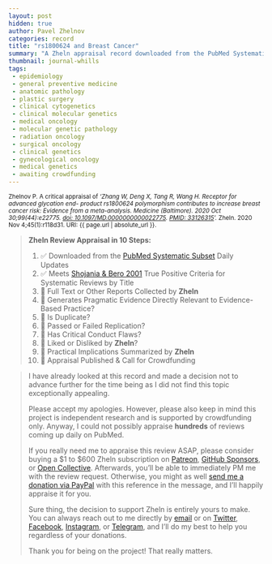```yaml
---
layout: post
hidden: true
author: Pavel Zhelnov
categories: record
title: "rs1800624 and Breast Cancer"
summary: "A Zheln appraisal record downloaded from the PubMed Systematic Subset daily updates."
thumbnail: journal-whills
tags:
 - epidemiology
 - general preventive medicine
 - anatomic pathology
 - plastic surgery
 - clinical cytogenetics
 - clinical molecular genetics
 - medical oncology
 - molecular genetic pathology
 - radiation oncology
 - surgical oncology
 - clinical genetics
 - gynecological oncology
 - medical genetics
 - awaiting crowdfunding
---
```


<small id="citation">Zhelnov P. A critical appraisal of _‘Zhang W, Deng X, Tang R, Wang H. Receptor for advanced glycation end- product rs1800624 polymorphism contributes to increase breast cancer risk: Evidence from a meta-analysis. Medicine (Baltimore). 2020 Oct 30;99(44):e22775. [doi: 10.1097/MD.0000000000022775](https://doi.org/10.1097/MD.0000000000022775). [PMID: 33126315](https://pubmed.gov/33126315)’._ Zheln. 2020 Nov 4;45(1):r118d31. URI: {{ page.url | absolute_url }}.</small>

> **Zheln Review Appraisal in 10 Steps:**
>
> 1. ✅ Downloaded from the [PubMed Systematic Subset](https://github.com/p1m-ortho/qs-global-ortho-search-queries/blob/global-sr-query/README.md) Daily Updates
> 2. ✅ Meets [Shojania & Bero 2001](https://www.researchgate.net/publication/11820967_Taking_Advantage_of_the_Explosion_of_Systematic_Reviews_An_Efficient_MEDLINE_Search_Strategy) True Positive Criteria for Systematic Reviews by Title
> 3. 🔄 Full Text or Other Reports Collected by **Zheln**
> 4. 🔄 Generates Pragmatic Evidence Directly Relevant to Evidence-Based Practice?
> 5. 🔄 Is Duplicate?
> 6. 🔄 Passed or Failed Replication?
> 7. 🔄 Has Critical Conduct Flaws?
> 8. 🔄 Liked or Disliked by **Zheln**?
> 9. 🔄 Practical Implications Summarized by **Zheln**
> 10. 🔄 Appraisal Published & Call for Crowdfunding

> I have already looked at this record and made a decision not to advance further for the time being as I did not find this topic exceptionally appealing.
>
> Please accept my apologies. However, please also keep in mind this project is independent research and is supported by crowdfunding only. Anyway, I could not possibly appraise **hundreds** of reviews coming up daily on PubMed.
> 
> If you really need me to appraise this review ASAP, please consider buying a $1 to $600 Zheln subscription on [Patreon](https://patreon.com/zheln), [GitHub Sponsors](https://github.com/sponsors/drzhelnov), or [Open Collective](https://opencollective.com/zheln). Afterwards, you’ll be able to immediately PM me with the review request. Otherwise, you might as well [send me a donation via PayPal](https://paypal.me/pjelnov) with this reference in the message, and I’ll happily appraise it for you.
> 
> Sure thing, the decision to support Zheln is entirely yours to make. You can always reach out to me directly by [email](mailto:pavel@zheln.com) or on [Twitter](https://twitter.com/drzhelnov), [Facebook](https://facebook.com/drzhelnov), [Instagram](https://instagram.com/igzheln), or [Telegram](https://t.me/drzhelnov), and I’ll do my best to help you regardless of your donations.
> 
> Thank you for being on the project! That really matters.

